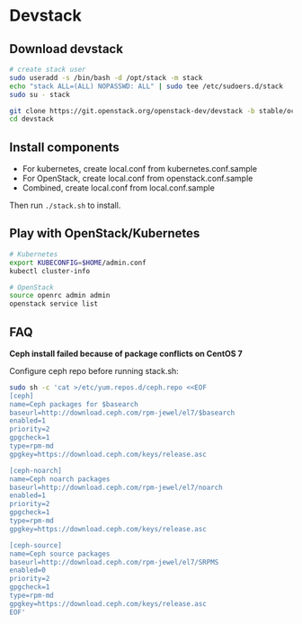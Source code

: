 # Devstack

## Download devstack

```sh
# create stack user
sudo useradd -s /bin/bash -d /opt/stack -m stack
echo "stack ALL=(ALL) NOPASSWD: ALL" | sudo tee /etc/sudoers.d/stack
sudo su - stack

git clone https://git.openstack.org/openstack-dev/devstack -b stable/ocata
cd devstack
```

## Install components

- For kubernetes, create local.conf from kubernetes.conf.sample
- For OpenStack, create local.conf from openstack.conf.sample
- Combined, create local.conf from local.conf.sample

Then run `./stack.sh` to install.

## Play with OpenStack/Kubernetes

```sh
# Kubernetes
export KUBECONFIG=$HOME/admin.conf
kubectl cluster-info

# OpenStack
source openrc admin admin
openstack service list
```

## FAQ

**Ceph install failed because of package conflicts on CentOS 7**

Configure ceph repo before running stack.sh:

```sh
sudo sh -c 'cat >/etc/yum.repos.d/ceph.repo <<EOF
[ceph]
name=Ceph packages for $basearch
baseurl=http://download.ceph.com/rpm-jewel/el7/$basearch
enabled=1
priority=2
gpgcheck=1
type=rpm-md
gpgkey=https://download.ceph.com/keys/release.asc

[ceph-noarch]
name=Ceph noarch packages
baseurl=http://download.ceph.com/rpm-jewel/el7/noarch
enabled=1
priority=2
gpgcheck=1
type=rpm-md
gpgkey=https://download.ceph.com/keys/release.asc

[ceph-source]
name=Ceph source packages
baseurl=http://download.ceph.com/rpm-jewel/el7/SRPMS
enabled=0
priority=2
gpgcheck=1
type=rpm-md
gpgkey=https://download.ceph.com/keys/release.asc
EOF'
```
